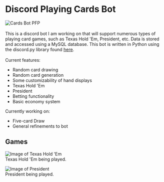 # Discord Playing Cards Bot
<img src="https://cdn.discordapp.com/avatars/716357127739801711/322206f9932c58a6f7df516b31a5bd35.webp?size=128" alt="Cards Bot PFP"></img>
<br>
<br>
This is a discord bot I am working on that will support numerous types of playing card games, such as Texas Hold 'Em, President, etc. Data is stored and accessed using a MySQL database. This bot is written in Python using the discord.py library found <a href="https://discordpy.readthedocs.io/en/latest/"> here</a>.
<br>
<br>
Current features:
- Random card drawing
- Random card generation
- Some customizability of hand displays
- Texas Hold 'Em
- President
- Betting functionality
- Basic economy system

Currently working on:
- Five-card Draw
- General refinements to bot

## Games
![Image of Texas Hold 'Em](https://i.imgur.com/iEKSKiu.png) 
<br>
Texas Hold 'Em being played.
<br>

![Image of President](https://i.imgur.com/uCUnCXW.png) 
<br>
President being played.
